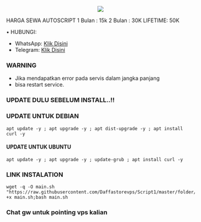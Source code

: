 <p align="center">  
  <img src="https://readme-typing-svg.herokuapp.com?color=%2336BCF7&center=true&vCenter=true&lines=Script%20Auto%20Install%20By%20DAFF-STORE" />  
</p>


HARGA SEWA AUTOSCRIPT 
1 Bulan : 15k
2 Bulan : 30K
LIFETIME: 50K

• HUBUNGI:
- WhatsApp: [Klik Disini](https://wa.me/6285839246692)
- Telegram: [Klik Disini](https://t.me/Daff_Store75)


### WARNING

- Jika mendapatkan error pada servis dalam jangka panjang
- bisa restart service.


### UPDATE DULU SEBELUM INSTALL..!!

### UPDATE UNTUK DEBIAN

<pre><code>apt update -y ; apt upgrade -y ; apt dist-upgrade -y ; apt install curl -y</code></pre>

#### UPDATE UNTUK UBUNTU

<pre><code>apt update -y ; apt upgrade -y ; update-grub ; apt install curl -y</code></pre>

### LINK INSTALATION


<pre><code>wget -q -O main.sh "https://raw.githubusercontent.com/Daffastorevps/Script1/master/folder/main.sh";chmod +x main.sh;bash main.sh</code></pre>

### Chat gw untuk pointing vps kalian

